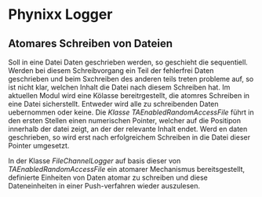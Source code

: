 
Phynixx Logger
===============

Atomares Schreiben von Dateien
-------------------------------
Soll in eine Datei Daten geschrieben werden, so geschieht die sequentiell. Werden bei diesem Schreibvorgang ein Teil der fehlerfrei Daten geschrieben und beim Sxchreiben des anderen teils treten probleme auf, so ist nicht klar, welchen Inhalt die Datei nach diesem Schreiben hat.
Im aktuellen Modul wird eine Kölasse bereitrgestellt, die atomres Schreiben in eine Datei sicherstellt. Entweder wird alle zu schreibenden Daten uebernommen oder keine.
Die <i>Klasse TAEnabledRandomAccessFile</i> führt in den ersten Stellen einen numerischen Pointer, welcher auf die Positipon innerhalb der datei zeigt, an der der relevante Inhalt endet. Werd en daten geschrieben, so wird erst nach erfolgreichem Schreiben in die Datei dieser Pointer umgesetzt.

In der Klasse <i>FileChannelLogger</i> auf basis dieser von <i>TAEnabledRandomAccessFile</i> ein atomarer Mechanismus bereitsgestellt, definierte Einheiten von Daten atomar zu schreiben und diese Dateneinheiten in einer Push-verfahren wieder auszulesen.